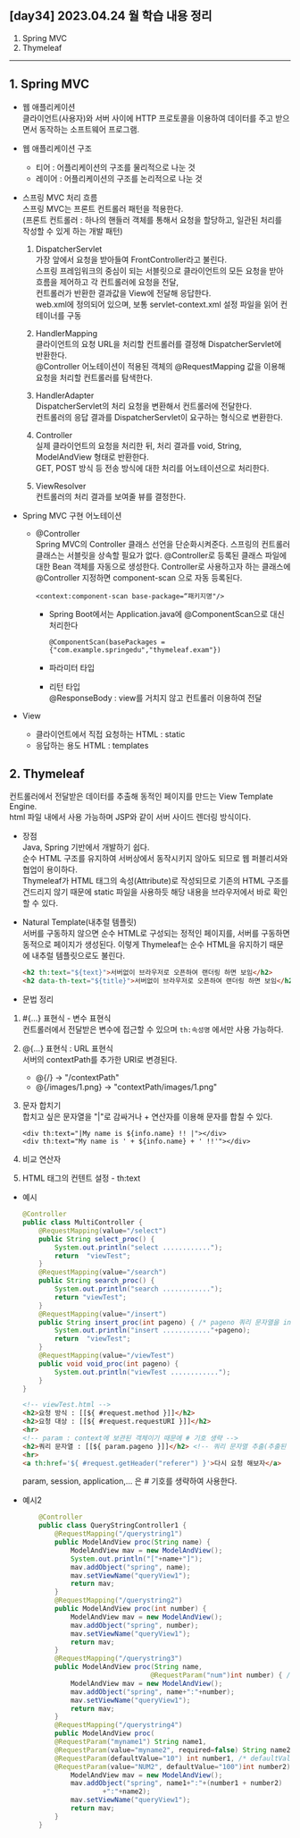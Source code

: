 ## [day34] 2023.04.24 월 학습 내용 정리
1. Spring MVC
2. Thymeleaf
---
## 1. Spring MVC
- 웹 애플리케이션  
클라이언트(사용자)와 서버 사이에 HTTP 프로토콜을 이용하여 데이터를 주고 받으면서 동작하는 소프트웨어 프로그램.

- 웹 애플리케이션 구조
    - 티어 : 어플리케이션의 구조를 물리적으로 나눈 것
    - 레이어 : 어플리케이션의 구조를 논리적으로 나눈 것

- 스프링 MVC 처리 흐름  
스프링 MVC는 프론트 컨트롤러 패턴을 적용한다.  
(프론트 컨트롤러 : 하나의 핸들러 객체를 통해서 요청을 할당하고, 일관된 처리를 작성할 수 있게 하는 개발 패턴)

    1. DispatcherServlet  
    가장 앞에서 요청을 받아들여 FrontController라고 불린다.  
    스프링 프레임워크의 중심이 되는 서블릿으로 클라이언트의 모든 요청을 받아 흐름을 제어하고 각 컨트롤러에 요청을 전달,  
    컨트롤러가 반환한 결과값을 View에 전달해 응답한다.  
    web.xml에 정의되어 있으며, 보통 servlet-context.xml 설정 파일을 읽어 컨테이너를 구동

    2. HandlerMapping  
    클라이언트의 요청 URL을 처리할 컨트롤러를 결정해 DispatcherServlet에 반환한다.  
    @Controller 어노테이션이 적용된 객체의 @RequestMapping 값을 이용해 요청을 처리할 컨트롤러를 탐색한다.  

    3. HandlerAdapter  
    DispatcherServlet의 처리 요청을 변환해서 컨트롤러에 전달한다.  
    컨트롤러의 응답 결과를 DispatcherServlet이 요구하는 형식으로 변환한다.  

    4. Controller  
    실제 클라이언트의 요청을 처리한 뒤, 처리 결과를 void, String, ModelAndView 형태로 반환한다.  
    GET, POST 방식 등 전송 방식에 대한 처리를 어노테이션으로 처리한다.  

    5. ViewResolver  
    컨트롤러의 처리 결과를 보여줄 뷰를 결정한다.  

- Spring MVC 구현 어노테이션
    - @Controller  
    Spring MVC의 Controller 클래스 선언을 단순화시켜준다. 스프링의 컨트롤러 클래스는
    서블릿을 상속할 필요가 없다. @Controller로 등록된 클래스 파일에 대한 Bean 객체를
    자동으로 생성한다. Controller로 사용하고자 하는 클래스에 @Controller 지정하면
    component-scan 으로 자동 등록된다.
        ```
        <context:component-scan base-package=“패키지명"/>
        ```
        
        - Spring Boot에서는 Application.java에 @ComponentScan으로 대신 처리한다
            ```
            @ComponentScan(basePackages = {"com.example.springedu","thymeleaf.exam"})
            ```

        - 파라미터 타입
        - 리턴 타입  
        @ResponseBody : view를 거치지 않고 컨트롤러 이용하여 전달 

- View
    - 클라이언트에서 직접 요청하는 HTML : static
    - 응답하는 용도 HTML : templates

## 2. Thymeleaf  
컨트롤러에서 전달받은 데이터를 추출해 동적인 페이지를 만드는 View Template Engine.  
html 파일 내에서 사용 가능하며 JSP와 같이 서버 사이드 렌더링 방식이다.  

- 장점  
Java, Spring 기반에서 개발하기 쉽다.  
순수 HTML 구조를 유지하여 서버상에서 동작시키지 않아도 되므로 웹 퍼블리셔와 협업이 용이하다.  
Thymeleaf가 HTML 태그의 속성(Attribute)로 작성되므로 기존의 HTML 구조를 건드리지 않기 때문에 static 파일을 사용하듯 해당 내용을 브라우저에서 바로 확인할 수 있다.  

- Natural Template(내추럴 템플릿)  
서버를 구동하지 않으면 순수 HTML로 구성되는 정적인 페이지를, 서버를 구동하면 동적으로 페이지가 생성된다. 이렇게 Thymeleaf는 순수 HTML을 유지하기 때문에 내추럴 템플릿으로도 불린다.  
    ```html
    <h2 th:text="${text}">서버없이 브라우저로 오픈하여 랜더링 하면 보임</h2>
    <h2 data-th-text="${title}">서버없이 브라우저로 오픈하여 랜더링 하면 보임</h2>
    ```

- 문법 정리
1. #{...} 표현식 - 변수 표현식  
컨트롤러에서 전달받은 변수에 접근할 수 있으며 `th:속성명` 에서만 사용 가능하다.

2. @{...} 표현식 : URL 표현식  
서버의 contextPath를 추가한 URI로 변경된다.  
    - @{/} -> "/contextPath"
    - @{/images/1.png} -> "contextPath/images/1.png"

3. 문자 합치기  
합치고 싶은 문자열을 "|"로 감싸거나 + 연산자를 이용해 문자를 합칠 수 있다.  
    ```
    <div th:text="|My name is ${info.name} !! |"></div>
    <div th:text="My name is ' + ${info.name} + ' !!'"></div>
    ```

4. 비교 연산자

5. HTML 태그의 컨텐트 설정 - th:text

- 예시
    ```java
    @Controller
    public class MultiController {	
        @RequestMapping(value="/select")
        public String select_proc() {
            System.out.println("select ............");
            return  "viewTest";
        }
        @RequestMapping(value="/search")
        public String search_proc() {
            System.out.println("search ............");
            return "viewTest";
        }
        @RequestMapping(value="/insert")
        public String insert_proc(int pageno) { /* pageno 쿼리 문자열을 int로 받음 */
            System.out.println("insert ............"+pageno);
            return  "viewTest";
        }
        @RequestMapping(value="/viewTest")
        public void void_proc(int pageno) {
            System.out.println("viewTest ............");
        }	
    }
    ```

    ```html
    <!-- viewTest.html -->
    <h2>요청 방식 : [[${ #request.method }]]</h2>
    <h2>요청 대상 : [[${ #request.requestURI }]]</h2>
    <hr>
    <!-- param : context에 보관된 객체이기 때문에 # 기호 생략 -->
    <h2>쿼리 문자열 : [[${ param.pageno }]]</h2> <!-- 쿼리 문자열 추출(추출된 값이 없으면 무시한다) -->
    <hr>
    <a th:href='${ #request.getHeader("referer") }'>다시 요청 해보자</a>
    ```
    param, session, application,... 은 # 기호를 생략하여 사용한다.

- 예시2
    ```java
        @Controller
        public class QueryStringController1 {
            @RequestMapping("/querystring1")
            public ModelAndView proc(String name) {
                ModelAndView mav = new ModelAndView();
                System.out.println("["+name+"]");
                mav.addObject("spring", name);
                mav.setViewName("queryView1");
                return mav;
            }	
            @RequestMapping("/querystring2")
            public ModelAndView proc(int number) {
                ModelAndView mav = new ModelAndView();
                mav.addObject("spring", number);
                mav.setViewName("queryView1");
                return mav;
            }	
            @RequestMapping("/querystring3")
            public ModelAndView proc(String name, 
                                    @RequestParam("num")int number) { /* 쿼리 문자열에서 num을 추출 */
                ModelAndView mav = new ModelAndView();
                mav.addObject("spring", name+":"+number);
                mav.setViewName("queryView1");
                return mav;
            }
            @RequestMapping("/querystring4")
            public ModelAndView proc(
            @RequestParam("myname1") String name1,
            @RequestParam(value="myname2", required=false) String name2, /* required = false */
            @RequestParam(defaultValue="10") int number1, /* defaultValue 설정 */
            @RequestParam(value="NUM2", defaultValue="100")int number2){
                ModelAndView mav = new ModelAndView();
                mav.addObject("spring", name1+":"+(number1 + number2) 
                        +":"+name2);
                mav.setViewName("queryView1");
                return mav;
            }
        }
    ```


